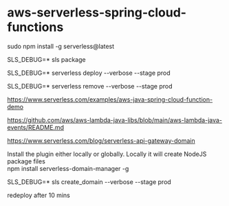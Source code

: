 # aws-serverless-spring-cloud-functions

sudo npm install -g serverless@latest

SLS_DEBUG=* sls package

SLS_DEBUG=* serverless deploy --verbose --stage prod

SLS_DEBUG=* serverless remove --verbose --stage prod

https://www.serverless.com/examples/aws-java-spring-cloud-function-demo

https://github.com/aws/aws-lambda-java-libs/blob/main/aws-lambda-java-events/README.md

https://www.serverless.com/blog/serverless-api-gateway-domain

Install the plugin either locally or globally. Locally it will create NodeJS package files    
npm install serverless-domain-manager -g

SLS_DEBUG=* sls create_domain --verbose --stage prod

redeploy after 10 mins